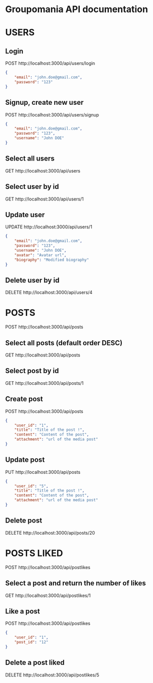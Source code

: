 # Groupomania API documentation

# USERS
##  Login
POST http://localhost:3000/api/users/login
```json
{
    "email": "john.doe@gmail.com",
    "password": "123"
}
```
## Signup, create new user
POST http://localhost:3000/api/users/signup
```json
{
    "email": "john.doe@gmail.com",
    "password": "123",
    "username": "John DOE"
}
```
## Select all users
GET http://localhost:3000/api/users

## Select user by id
GET http://localhost:3000/api/users/1

## Update user
UPDATE http://localhost:3000/api/users/1
```json
{
    "email": "john.doe@gmail.com",
    "password": "123",
    "username": "John DOE",
    "avatar": "Avatar url",
    "biography": "Modified biography"
}
```
## Delete user by id
DELETE http://localhost:3000/api/users/4

# POSTS
POST http://localhost:3000/api/posts

## Select all posts (default order DESC)
GET http://localhost:3000/api/posts

## Select post by id
GET http://localhost:3000/api/posts/1

## Create post
POST http://localhost:3000/api/posts
```json
{
    "user_id": "1",
    "title": "Title of the post !",
    "content": "Content of the post",
    "attachment": "url of the media post"
}
```
## Update post
PUT http://localhost:3000/api/posts
```json
{
    "user_id": "5",
    "title": "Title of the post !",
    "content": "Content of the post",
    "attachment": "url of the media post"
}
```
## Delete post
DELETE http://localhost:3000/api/posts/20


# POSTS LIKED
POST http://localhost:3000/api/postlikes

## Select a post and return the number of likes
GET http://localhost:3000/api/postlikes/1

## Like a post
POST http://localhost:3000/api/postlikes
```json
{
    "user_id": "1",
    "post_id": "12"
}
```
## Delete a post liked
DELETE http://localhost:3000/api/postlikes/5

